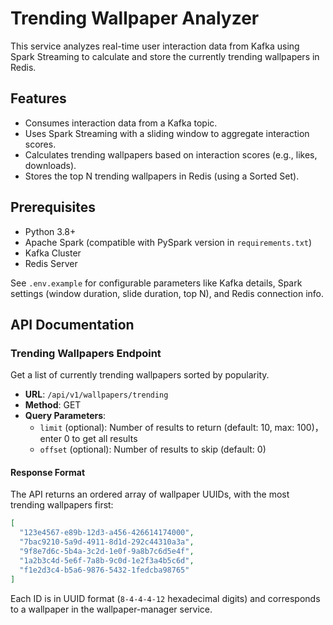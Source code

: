 # Trending Wallpaper Analyzer

This service analyzes real-time user interaction data from Kafka using Spark Streaming to calculate and store the currently trending wallpapers in Redis.

## Features

- Consumes interaction data from a Kafka topic.
- Uses Spark Streaming with a sliding window to aggregate interaction scores.
- Calculates trending wallpapers based on interaction scores (e.g., likes, downloads).
- Stores the top N trending wallpapers in Redis (using a Sorted Set).

## Prerequisites

- Python 3.8+
- Apache Spark (compatible with PySpark version in `requirements.txt`)
- Kafka Cluster
- Redis Server

See `.env.example` for configurable parameters like Kafka details, Spark settings (window duration, slide duration, top N), and Redis connection info.

## API Documentation

### Trending Wallpapers Endpoint

Get a list of currently trending wallpapers sorted by popularity.

- **URL**: `/api/v1/wallpapers/trending`
- **Method**: GET
- **Query Parameters**:
  - `limit` (optional): Number of results to return (default: 10, max: 100)，enter 0 to get all results
  - `offset` (optional): Number of results to skip (default: 0)

#### Response Format

The API returns an ordered array of wallpaper UUIDs, with the most trending wallpapers first:

```json
[
  "123e4567-e89b-12d3-a456-426614174000",
  "7bac9210-5a9d-4911-8d1d-292c44310a3a",
  "9f8e7d6c-5b4a-3c2d-1e0f-9a8b7c6d5e4f",
  "1a2b3c4d-5e6f-7a8b-9c0d-1e2f3a4b5c6d",
  "f1e2d3c4-b5a6-9876-5432-1fedcba98765"
]
```

Each ID is in UUID format (`8-4-4-4-12` hexadecimal digits) and corresponds to a wallpaper in the wallpaper-manager service. 